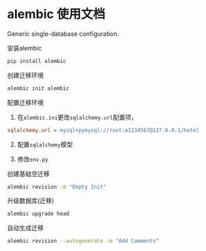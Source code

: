 # alembic 使用文档

Generic single-database configuration.


安装alembic

```bash
pip install alembic
```

创建迁移环境

```bash
alembic init alembic
```

配置迁移环境

1. 在`alembic.ini`更改`sqlalchemy.url`配置项，
```ini
sqlalchemy.url = mysql+pymysql://root:a1234567@127.0.0.1/hotel
```

2. 配置`sqlalchemy`模型

3. 修改`env.py`

创建基础空迁移

```bash
alembic revision -m "Empty Init" 
```

升级数据库(迁移)

```bash
alembic upgrade head
```

自动生成迁移

```bash
alembic revision --autogenerate -m "Add Comments"
```
